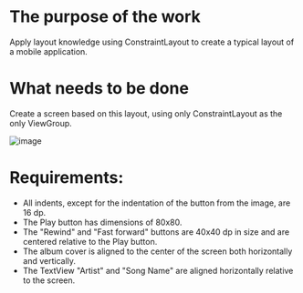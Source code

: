 # The purpose of the work
Apply layout knowledge using ConstraintLayout to create a typical layout of a mobile application.

# What needs to be done
Create a screen based on this layout, using only ConstraintLayout as the only ViewGroup.

![image](https://github.com/user-attachments/assets/c16e3428-9744-4a66-89d0-3638b1aa002e)

# Requirements:
- All indents, except for the indentation of the button from the image, are 16 dp.
- The Play button has dimensions of 80x80.
- The "Rewind" and "Fast forward" buttons are 40x40 dp in size and are centered relative to the Play button.
- The album cover is aligned to the center of the screen both horizontally and vertically.
- The TextView "Artist" and "Song Name" are aligned horizontally relative to the screen.

